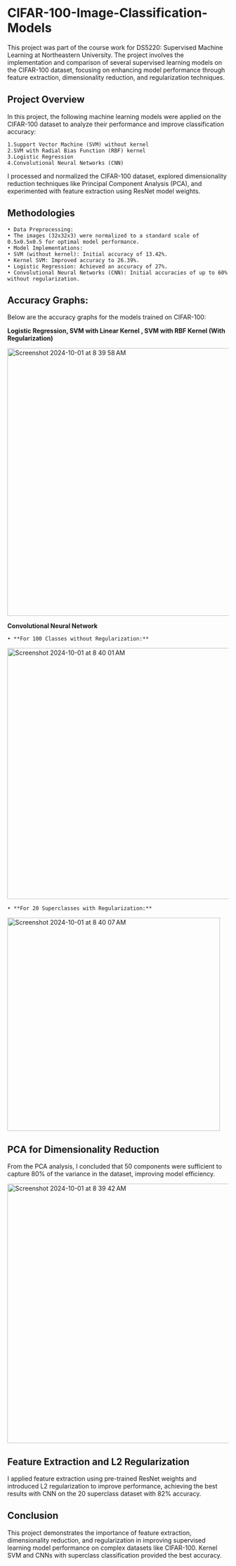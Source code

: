 # CIFAR-100-Image-Classification-Models

This project was part of the course work for DS5220: Supervised Machine Learning at Northeastern University. The project involves the implementation and comparison of several supervised learning models on the CIFAR-100 dataset, focusing on enhancing model performance through feature extraction, dimensionality reduction, and regularization techniques.

## Project Overview

In this project, the following machine learning models were applied on the CIFAR-100 dataset to analyze their performance and improve classification accuracy:

	1.Support Vector Machine (SVM) without kernel
	2.SVM with Radial Bias Function (RBF) kernel
	3.Logistic Regression
	4.Convolutional Neural Networks (CNN)

I processed and normalized the CIFAR-100 dataset, explored dimensionality reduction techniques like Principal Component Analysis (PCA), and experimented with feature extraction using ResNet model weights.


## Methodologies

	• Data Preprocessing:
	• The images (32x32x3) were normalized to a standard scale of 0.5x0.5x0.5 for optimal model performance.
	• Model Implementations:
	• SVM (without kernel): Initial accuracy of 13.42%.
	• Kernel SVM: Improved accuracy to 26.39%.
	• Logistic Regression: Achieved an accuracy of 27%.
	• Convolutional Neural Networks (CNN): Initial accuracies of up to 60% without regularization.


## Accuracy Graphs:

Below are the accuracy graphs for the models trained on CIFAR-100:

**Logistic Regression, SVM with Linear Kernel , SVM with RBF Kernel (With Regularization)**

<img width="608" alt="Screenshot 2024-10-01 at 8 39 58 AM" src="https://github.com/user-attachments/assets/0e6a72d6-c2f7-4230-bf97-33b20ffcca79">


**Convolutional Neural Network**

	• **For 100 Classes without Regularization:**
 
 <img width="570" alt="Screenshot 2024-10-01 at 8 40 01 AM" src="https://github.com/user-attachments/assets/b129bbdb-4bdc-4358-aebd-912e21c16a0b">


 	• **For 20 Superclasses with Regularization:**
  
  <img width="484" alt="Screenshot 2024-10-01 at 8 40 07 AM" src="https://github.com/user-attachments/assets/812ecd6b-1c73-4639-add8-91df7a730c48">


## PCA for Dimensionality Reduction

From the PCA analysis, I concluded that 50 components were sufficient to capture 80% of the variance in the dataset, improving model efficiency.

<img width="589" alt="Screenshot 2024-10-01 at 8 39 42 AM" src="https://github.com/user-attachments/assets/07eb7b88-bac5-43b4-bda8-d1d7874a1876">


## Feature Extraction and L2 Regularization

I applied feature extraction using pre-trained ResNet weights and introduced L2 regularization to improve performance, achieving the best results with CNN on the 20 superclass dataset with 82% accuracy.

## Conclusion

This project demonstrates the importance of feature extraction, dimensionality reduction, and regularization in improving supervised learning model performance on complex datasets like CIFAR-100. Kernel SVM and CNNs with superclass classification provided the best accuracy.
